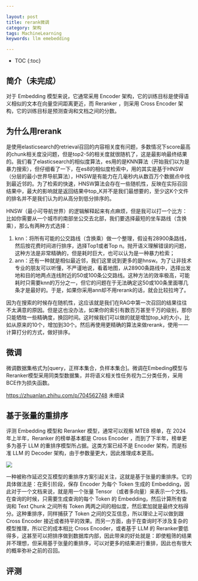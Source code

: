 ```yaml
---

layout: post
title: rerank微调
category: 架构
tags: MachineLearning
keywords: llm emebedding

---
```


<script>
  MathJax = {
    tex: {
      inlineMath: [['$', '$']], // 支持 $和$$ 作为行内公式分隔符
      displayMath: [['$$', '$$']], // 块级公式分隔符
    },
    svg: {
      fontCache: 'global'
    }
  };
</script>
<script async src="/public/js/mathjax/es5/tex-mml-chtml.js"></script>

* TOC
{:toc}

## 简介（未完成）

对于 Embedding 模型来说，它通常采用 Encoder 架构，它的训练目标是使得语义相似的文本在向量空间距离更近，而 Reranker ，则采用 Cross Encoder 架构，它的训练目标是预测查询和文档之间的分数。

## 为什么用rerank

是使用elasticsearch的retrieval召回的内容相关度有问题，多数情况下score最高的chunk相关度没问题，但是top2-5的相关度就很随机了，这是最影响最终结果的。我们看了elasticsearch的相似度算法，es用的是KNN算法（开始我们以为是暴力搜索），但仔细看了一下，在es8的相似度检索中，用的其实是基于HNSW（分层的最小世界导航算法），HNSW是有能力在几毫秒内从数百万个数据点中找到最近邻的。为了检索的快速，HNSW算法会存在一些随机性，反映在实际召回结果中，最大的影响就是返回结果中top_K并不是我们最想要的，至少这K个文件的排名并不是我们认为的从高分到低分排序的。

HNSW（最小可导航世界）的逻辑解释起来有点麻烦，但是我可以打一个比方：比如你需要从一个城市的南部坐公交去北部，我们要选择最短的坐车路线（含换乘），那么有两种方式选择：
1. knn：将所有可能的公交路线（含换乘）做一个整理，假设有28900条路线，然后按花费时间进行排序，选择Top1或者Top n。抛开语义理解错误的问题，这种方法是非常精确的，但是耗时巨大，也可以认为是一种暴力检索；
2. ann：还有一种就是相似最近邻，我们这里说到更多的是hnsw。为了让非技术专业的朋友可以听懂，不严谨地说，看着地图，从28900条路线中，选择出发地和目的地两点连线附近的50或100条公交路线。这种方法的效率极高，可能耗时只需要knn的万分之一，但它的问题在于无法确定这50或100条里面哪几条才是最好的。于是，如果你采用ann却不用rerank的话，就会比较拉垮了。

因为在搜索的时候存在随机性，这应该就是我们在RAG中第一次召回的结果往往不太满意的原因。但是这也没办法，如果你的索引有数百万甚至千万的级别，那你只能牺牲一些精确度，换回时间。这时候我们可以做的就是增加top_k的大小，比如从原来的10个，增加到30个。然后再使用更精确的算法来做rerank，使用一一计算打分的方式，做好排序。

## 微调

微调数据集格式为[query，正样本集合，负样本集合]。微调在Embeding模型与Reranker模型采用同类型数据集，并将语义相关性任务视为二分类任务，采用BCE作为损失函数。

https://zhuanlan.zhihu.com/p/704562748 未细读

## 基于张量的重排序

评测 Embedding 模型和 Reranker 模型，通常可以观察 MTEB 榜单，在 2024 年上半年，Reranker 的榜单基本都是 Cross Encoder ，而到了下半年，榜单更多为基于 LLM 的重排序模型所占据。这类方案已经不是 Encoder 架构，而是标准 LLM 的 Decoder 架构，由于参数量更大，因此推理成本更高。

![](/public/upload/machine/tensor_rerank.jpg)

一种被称作延迟交互模型的重排序方案引起关注，这就是基于张量的重排序。它的具体做法是：在索引阶段，保存 Encoder 为每个 Token 生成的 Embedding，因此对于一个文档来说，就是用一个张量 Tensor （或者多向量）来表示一个文档，在查询的时候，只需要生成查询的每个 Token 的 Embedding，然后计算所有查询和 Text Çhunk 之间所有 Token 两两之间的相似度，然后累加就是最终文档得分。这种重排序，同样捕获了 Token 之间的交互信息，所以理论上可以做到跟 Cross Encoder 接近或者持平的效果。而另一方面，由于在查询时不涉及复杂的模型推理，所以它的成本相比 Cross Encoder，或者基于 LLM 的 Reranker要低得多，这甚至可以把排序做到数据库内部，因此带来的好处就是：即使粗筛的结果并不理想，但采用基于张量的重排序，可以对更多的结果进行重排，因此也有很大的概率弥补之前的召回。

## 评测

